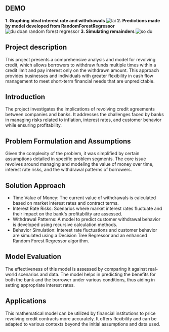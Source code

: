 ## DEMO
**1. Graphing ideal interest rate and withdrawals**
![lai](https://github.com/dngvmnh/VM2C_202400000471/assets/133772077/a3c28e3d-d476-4387-bed4-eb96b90987d5)
**2. Predictions made by model developed from RandomForestRegressor**
![du doan random forest regressor](https://github.com/dngvmnh/VM2C_202400000471/assets/133772077/539b5a86-f0bb-438a-be5c-50031d5054ed)
**3. Simulating remainders**
![so du](https://github.com/dngvmnh/VM2C_202400000471/assets/133772077/2e2c5606-c032-43fe-939d-8d7b3e55624c)


## Project description

This project presents a comprehensive analysis and model for revolving credit, which allows borrowers to withdraw funds multiple times within a credit limit and pay interest only on the withdrawn amount. This approach provides businesses and individuals with greater flexibility in cash flow management to meet short-term financial needs that are unpredictable.

## Introduction

The project investigates the implications of revolving credit agreements between companies and banks. It addresses the challenges faced by banks in managing risks related to inflation, interest rates, and customer behavior while ensuring profitability.

## Problem Formulation and Assumptions

Given the complexity of the problem, it was simplified by certain assumptions detailed in specific problem segments. The core issue revolves around managing and modeling the value of money over time, interest rate risks, and the withdrawal patterns of borrowers.

## Solution Approach

- Time Value of Money: The current value of withdrawals is calculated based on market interest rates and contract terms.
- Interest Rate Risks: Scenarios where market interest rates fluctuate and their impact on the bank's profitability are assessed.
- Withdrawal Patterns: A model to predict customer withdrawal behavior is developed using recursive calculation methods.
- Behavior Simulation: Interest rate fluctuations and customer behavior are simulated using a Decision Tree Regressor and an enhanced Random Forest Regressor algorithm.

## Model Evaluation

The effectiveness of this model is assessed by comparing it against real-world scenarios and data. The model helps in predicting the benefits for both the bank and the borrower under various conditions, thus aiding in setting appropriate interest rates.

## Applications

This mathematical model can be utilized by financial institutions to price revolving credit contracts more accurately. It offers flexibility and can be adapted to various contexts beyond the initial assumptions and data used.
